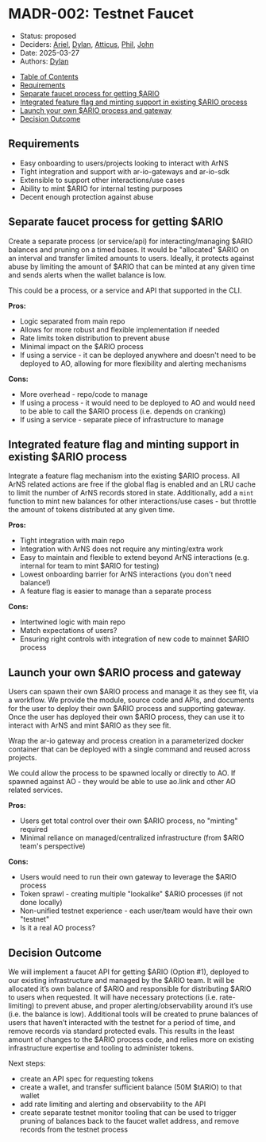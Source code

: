 # MADR-002: Testnet Faucet

- Status: proposed
- Deciders: [Ariel], [Dylan], [Atticus], [Phil], [John]
- Date: 2025-03-27
- Authors: [Dylan]

<!-- toc -->

- [Table of Contents](#table-of-contents)
- [Requirements](#requirements)
- [Separate faucet process for getting $ARIO](#separate-faucet-process-for-getting-ario)
- [Integrated feature flag and minting support in existing $ARIO process](#integrated-feature-flag-and-minting-support-in-existing-ario-process)
- [Launch your own $ARIO process and gateway](#launch-your-own-ario-process-and-gateway)
- [Decision Outcome](#decision-outcome)

<!-- tocstop -->

## Requirements

- Easy onboarding to users/projects looking to interact with ArNS
- Tight integration and support with ar-io-gateways and ar-io-sdk
- Extensible to support other interactions/use cases
- Ability to mint $ARIO for internal testing purposes
- Decent enough protection against abuse

## Separate faucet process for getting $ARIO

Create a separate process (or service/api) for interacting/managing $ARIO balances and pruning on a timed bases. It would be "allocated" $ARIO on an interval and transfer limited amounts to users. Ideally, it protects against abuse by limiting the amount of $ARIO that can be minted at any given time and sends alerts when the wallet balance is low.

This could be a process, or a service and API that supported in the CLI.

**Pros:**

- Logic separated from main repo
- Allows for more robust and flexible implementation if needed
- Rate limits token distribution to prevent abuse
- Minimal impact on the $ARIO process
- If using a service - it can be deployed anywhere and doesn't need to be deployed to AO, allowing for more flexibility and alerting mechanisms

**Cons:**

- More overhead - repo/code to manage
- If using a process - it would need to be deployed to AO and would need to be able to call the $ARIO process (i.e. depends on cranking)
- If using a service - separate piece of infrastructure to manage

## Integrated feature flag and minting support in existing $ARIO process

Integrate a feature flag mechanism into the existing $ARIO process. All ArNS related actions are free if the global flag is enabled and an LRU cache to limit the number of ArNS records stored in state. Additionally, add a `mint` function to mint new balances for other interactions/use cases - but throttle the amount of tokens distributed at any given time.

**Pros:**

- Tight integration with main repo
- Integration with ArNS does not require any minting/extra work
- Easy to maintain and flexible to extend beyond ArNS interactions (e.g. internal for team to mint $ARIO for testing)
- Lowest onboarding barrier for ArNS interactions (you don't need balance!)
- A feature flag is easier to manage than a separate process

**Cons:**

- Intertwined logic with main repo
- Match expectations of users?
- Ensuring right controls with integration of new code to mainnet $ARIO process

## Launch your own $ARIO process and gateway

Users can spawn their own $ARIO process and manage it as they see fit, via a workflow. We provide the module, source code and APIs, and documents for the user to deploy their own $ARIO process and supporting gateway. Once the user has deployed their own $ARIO process, they can use it to interact with ArNS and mint $ARIO as they see fit.

Wrap the ar-io gateway and process creation in a parameterized docker container that can be deployed with a single command and reused across projects.

We could allow the process to be spawned locally or directly to AO. If spawned against AO - they would be able to use ao.link and other AO related services.

**Pros:**

- Users get total control over their own $ARIO process, no "minting" required
- Minimal reliance on managed/centralized infrastructure (from $ARIO team's perspective)

**Cons:**

- Users would need to run their own gateway to leverage the $ARIO process
- Token sprawl - creating multiple "lookalike" $ARIO processes (if not done locally)
- Non-unified testnet experience - each user/team would have their own "testnet"
- Is it a real AO process?

## Decision Outcome

We will implement a faucet API for getting $ARIO (Option #1), deployed to our existing infrastructure and managed by the $ARIO team. It will be allocated it’s own balance of $ARIO and responsible for distributing $ARIO to users when requested. It will have necessary protections (i.e. rate-limiting) to prevent abuse, and proper alerting/observability around it’s use (i.e. the balance is low). Additional tools will be created to prune balances of users that haven’t interacted with the testnet for a period of time, and remove records via standard protected evals. This results in the least amount of changes to the $ARIO process code, and relies more on existing infrastructure expertise and tooling to administer tokens.

Next steps:

- create an API spec for requesting tokens
- create a wallet, and transfer sufficient balance (50M $tARIO) to that wallet
- add rate limiting and alerting and observability to the API
- create separate testnet monitor tooling that can be used to trigger pruning of balances back to the faucet wallet address, and remove records from the testnet process

[Ariel]: https://github.com/arielmelendez
[Dylan]: https://github.com/dtfiedler
[Atticus]: https://github.com/atticusofsparta
[Phil]: https://github.com/vilenarios
[John]: https://github.com/johnniesparkes
